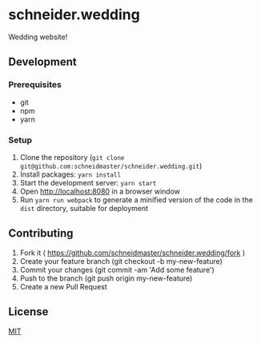# schneider.wedding

Wedding website!

## Development

### Prerequisites

* git
* npm
* yarn

### Setup

1. Clone the repository (`git clone git@github.com:schneidmaster/schneider.wedding.git`)
2. Install packages: `yarn install`
3. Start the development server: `yarn start`
4. Open [http://localhost:8080](http://localhost:8080) in a browser window
5. Run `yarn run webpack` to generate a minified version of the code in the `dist` directory, suitable for deployment

## Contributing

1. Fork it ( https://github.com/schneidmaster/schneider.wedding/fork )
2. Create your feature branch (git checkout -b my-new-feature)
3. Commit your changes (git commit -am 'Add some feature')
4. Push to the branch (git push origin my-new-feature)
5. Create a new Pull Request

## License

[MIT](https://opensource.org/licenses/MIT)
